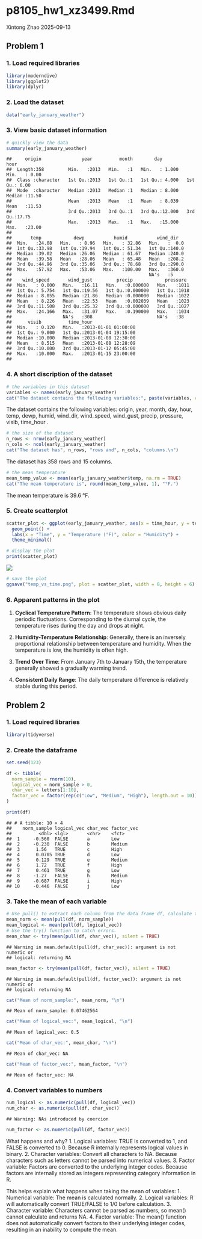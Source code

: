 p8105_hw1_xz3499.Rmd
================
Xintong Zhao
2025-09-13

## Problem 1

### 1. Load required libraries

``` r
library(moderndive)
library(ggplot2)
library(dplyr)
```

### 2. Load the dataset

``` r
data("early_january_weather")
```

### 3. View basic dataset information

``` r
# quickly view the data
summary(early_january_weather)
```

    ##     origin               year          month        day              hour      
    ##  Length:358         Min.   :2013   Min.   :1   Min.   : 1.000   Min.   : 0.00  
    ##  Class :character   1st Qu.:2013   1st Qu.:1   1st Qu.: 4.000   1st Qu.: 6.00  
    ##  Mode  :character   Median :2013   Median :1   Median : 8.000   Median :11.50  
    ##                     Mean   :2013   Mean   :1   Mean   : 8.039   Mean   :11.53  
    ##                     3rd Qu.:2013   3rd Qu.:1   3rd Qu.:12.000   3rd Qu.:17.75  
    ##                     Max.   :2013   Max.   :1   Max.   :15.000   Max.   :23.00  
    ##                                                                                
    ##       temp            dewp           humid           wind_dir    
    ##  Min.   :24.08   Min.   : 8.96   Min.   : 32.86   Min.   :  0.0  
    ##  1st Qu.:33.98   1st Qu.:19.94   1st Qu.: 51.34   1st Qu.:140.0  
    ##  Median :39.02   Median :26.06   Median : 61.67   Median :240.0  
    ##  Mean   :39.58   Mean   :28.06   Mean   : 65.48   Mean   :208.2  
    ##  3rd Qu.:44.96   3rd Qu.:35.06   3rd Qu.: 78.68   3rd Qu.:290.0  
    ##  Max.   :57.92   Max.   :53.06   Max.   :100.00   Max.   :360.0  
    ##                                                   NA's   :5      
    ##    wind_speed       wind_gust         precip            pressure   
    ##  Min.   : 0.000   Min.   :16.11   Min.   :0.000000   Min.   :1011  
    ##  1st Qu.: 5.754   1st Qu.:19.56   1st Qu.:0.000000   1st Qu.:1018  
    ##  Median : 8.055   Median :21.86   Median :0.000000   Median :1022  
    ##  Mean   : 8.226   Mean   :22.53   Mean   :0.002039   Mean   :1023  
    ##  3rd Qu.:11.508   3rd Qu.:25.32   3rd Qu.:0.000000   3rd Qu.:1027  
    ##  Max.   :24.166   Max.   :31.07   Max.   :0.190000   Max.   :1034  
    ##                   NA's   :308                        NA's   :38    
    ##      visib          time_hour                  
    ##  Min.   : 0.120   Min.   :2013-01-01 01:00:00  
    ##  1st Qu.: 9.000   1st Qu.:2013-01-04 19:15:00  
    ##  Median :10.000   Median :2013-01-08 12:30:00  
    ##  Mean   : 8.515   Mean   :2013-01-08 12:28:09  
    ##  3rd Qu.:10.000   3rd Qu.:2013-01-12 05:45:00  
    ##  Max.   :10.000   Max.   :2013-01-15 23:00:00  
    ## 

### 4. A short discription of the dataset

``` r
# the variables in this dataset 
variables <- names(early_january_weather)
cat("The dataset contains the following variables:", paste(variables, collapse = ", "), ".\n")
```

The dataset contains the following variables: origin, year, month, day,
hour, temp, dewp, humid, wind_dir, wind_speed, wind_gust, precip,
pressure, visib, time_hour .

``` r
# the size of the dataset
n_rows <- nrow(early_january_weather)
n_cols <- ncol(early_january_weather)
cat("The dataset has", n_rows, "rows and", n_cols, "columns.\n")
```

The dataset has 358 rows and 15 columns.

``` r
# the mean temperature
mean_temp_value <- mean(early_january_weather$temp, na.rm = TRUE)
cat("The mean temperature is", round(mean_temp_value, 1), "°F.")
```

The mean temperature is 39.6 °F.

### 5. Create scatterplot

``` r
scatter_plot <- ggplot(early_january_weather, aes(x = time_hour, y = temp, color = humid)) +
  geom_point() +
  labs(x = "Time", y = "Temperature (°F)", color = "Humidity") +
  theme_minimal()

# display the plot
print(scatter_plot)
```

![](p8105_hw1_xz3499_files/figure-gfm/unnamed-chunk-5-1.png)<!-- -->

``` r
# save the plot
ggsave("temp_vs_time.png", plot = scatter_plot, width = 8, height = 6)
```

### 6. Apparent patterns in the plot

1.  **Cyclical Temperature Pattern**: The temperature shows obvious
    daily periodic fluctuations. Corresponding to the diurnal cycle, the
    temperature rises during the day and drops at night.

2.  **Humidity-Temperature Relationship**: Generally, there is an
    inversely proportional relationship between temperature and
    humidity. When the temperature is low, the humidity is often high.

3.  **Trend Over Time**: From January 7th to January 15th, the
    temperature generally showed a gradually warming trend.

4.  **Consistent Daily Range**: The daily temperature difference is
    relatively stable during this period.

## Problem 2

### 1. Load required libraries

``` r
library(tidyverse)
```

### 2. Create the dataframe

``` r
set.seed(123)

df <- tibble(
  norm_sample = rnorm(10),
  logical_vec = norm_sample > 0,
  char_vec = letters[1:10],
  factor_vec = factor(rep(c("Low", "Medium", "High"), length.out = 10))
)

print(df)
```

    ## # A tibble: 10 × 4
    ##    norm_sample logical_vec char_vec factor_vec
    ##          <dbl> <lgl>       <chr>    <fct>     
    ##  1     -0.560  FALSE       a        Low       
    ##  2     -0.230  FALSE       b        Medium    
    ##  3      1.56   TRUE        c        High      
    ##  4      0.0705 TRUE        d        Low       
    ##  5      0.129  TRUE        e        Medium    
    ##  6      1.72   TRUE        f        High      
    ##  7      0.461  TRUE        g        Low       
    ##  8     -1.27   FALSE       h        Medium    
    ##  9     -0.687  FALSE       i        High      
    ## 10     -0.446  FALSE       j        Low

### 3. Take the mean of each variable

``` r
# Use pull() to extract each column from the data frame df, calculate the average value of each vector, and store the result in a variable starting with mean_
mean_norm <- mean(pull(df, norm_sample))
mean_logical <- mean(pull(df, logical_vec))
# Use the try() function to catch errors. 
mean_char <- try(mean(pull(df, char_vec)), silent = TRUE)
```

    ## Warning in mean.default(pull(df, char_vec)): argument is not numeric or
    ## logical: returning NA

``` r
mean_factor <- try(mean(pull(df, factor_vec)), silent = TRUE)
```

    ## Warning in mean.default(pull(df, factor_vec)): argument is not numeric or
    ## logical: returning NA

``` r
cat("Mean of norm_sample:", mean_norm, "\n")
```

    ## Mean of norm_sample: 0.07462564

``` r
cat("Mean of logical_vec:", mean_logical, "\n")
```

    ## Mean of logical_vec: 0.5

``` r
cat("Mean of char_vec:", mean_char, "\n")
```

    ## Mean of char_vec: NA

``` r
cat("Mean of factor_vec:", mean_factor, "\n")
```

    ## Mean of factor_vec: NA

### 4. Convert variables to numbers

``` r
num_logical <- as.numeric(pull(df, logical_vec))
num_char <- as.numeric(pull(df, char_vec))
```

    ## Warning: NAs introduced by coercion

``` r
num_factor <- as.numeric(pull(df, factor_vec))
```

What happens and why? 1. Logical variables: TRUE is converted to 1, and
FALSE is converted to 0. Because R internally represents logical values
in binary. 2. Character variables: Convert all characters to NA. Because
characters such as letters cannot be parsed into numerical values. 3.
Factor variable: Factors are converted to the underlying integer codes.
Because factors are internally stored as integers representing category
information in R.

This helps explain what happens when taking the mean of variables: 1.
Numerical variable: The mean is calculated normally. 2. Logical
variables: R will automatically convert TRUE/FALSE to 1/0 before
calculation. 3. Character variable: Characters cannot be parsed as
numbers, so mean() cannot calculate and returns NA. 4. Factor variable:
The mean() function does not automatically convert factors to their
underlying integer codes, resulting in an inability to compute the mean.
